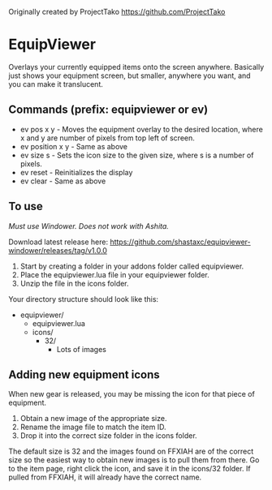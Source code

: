 Originally created by ProjectTako https://github.com/ProjectTako

# EquipViewer
Overlays your currently equipped items onto the screen anywhere. Basically just shows your equipment screen, but smaller, anywhere you want, and you can make it translucent.

## Commands (prefix: equipviewer or ev)
* ev pos x y - Moves the equipment overlay to the desired location, where x and y are number of pixels from top left of screen.
* ev position x y - Same as above
* ev size s - Sets the icon size to the given size, where s is a number of pixels.
* ev reset - Reinitializes the display
* ev clear - Same as above

## To use
*Must use Windower. Does not work with Ashita.*

Download latest release here: https://github.com/shastaxc/equipviewer-windower/releases/tag/v1.0.0

1. Start by creating a folder in your addons folder called equipviewer.
1. Place the equipviewer.lua file in your equipviewer folder.
1. Unzip the file in the icons folder.

Your directory structure should look like this:
  * equipviewer/
    * equipviewer.lua
    * icons/
      * 32/
        * Lots of images

## Adding new equipment icons
When new gear is released, you may be missing the icon for that piece of equipment.

1. Obtain a new image of the appropriate size.
1. Rename the image file to match the item ID.
1. Drop it into the correct size folder in the icons folder.

The default size is 32 and the images found on FFXIAH are of the correct size so the easiest way to obtain new images is to pull them from there. Go to the item page, right click the icon, and save it in the icons/32 folder. If pulled from FFXIAH, it will already have the correct name.
